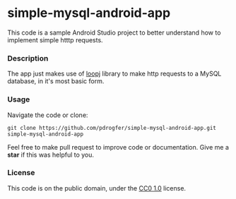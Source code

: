 # simple-mysql-android-app
This code is a sample Android Studio project to better understand how to implement simple htttp requests.

### Description
The app just makes use of [loopj](http://loopj.com/android-async-http/) library to make http requests to a 
MySQL database, in it's most basic form.

### Usage
Navigate the code or clone:
```
git clone https://github.com/pdrogfer/simple-mysql-android-app.git simple-mysql-android-app
```
Feel free to make pull request to improve code or documentation. Give me a **star** if this was helpful to you.

### License
This code is on the public domain, under the [CC0 1.0](https://creativecommons.org/publicdomain/zero/1.0/) license.

